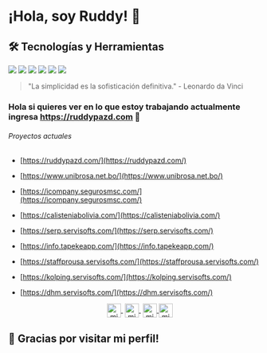 # ¡Hola, soy Ruddy! 👋

## 🛠 Tecnologías y Herramientas
![](https://img.shields.io/badge/Code-JavaScript-yellow)
![](https://img.shields.io/badge/Code-Java-white)
![](https://img.shields.io/badge/Bd-Postgres-blue)
![](https://img.shields.io/badge/Bd-Oracle-red)
![](https://img.shields.io/badge/Deploy-Docker-blue)
![](https://img.shields.io/badge/SO-Lunix-yellow)


> "La simplicidad es la sofisticación definitiva." - Leonardo da Vinci

 ### Hola si quieres ver en lo que estoy trabajando actualmente ingresa <a href="https://ruddypazd.com" >https://ruddypazd.com</a> 👋
 
 
  ###### Proyectos actuales
 
- [https://ruddypazd.com/](https://ruddypazd.com/)
- [https://www.unibrosa.net.bo/](https://www.unibrosa.net.bo/)
- [https://icompany.segurosmsc.com/](https://icompany.segurosmsc.com/)
- [https://calisteniabolivia.com/](https://calisteniabolivia.com/)
- [https://serp.servisofts.com/](https://serp.servisofts.com/)
- [https://info.tapekeapp.com/](https://info.tapekeapp.com/)
- [https://staffprousa.servisofts.com/](https://staffprousa.servisofts.com/)
- [https://kolping.servisofts.com/](https://kolping.servisofts.com/)
- [https://dhm.servisofts.com/](https://dhm.servisofts.com/)
  
  <p align="center">
   <a href="https://www.twitch.tv/ruddypazd" target="blank" style='margin-right:4px'>
    <img align="center" src="https://cdn.jsdelivr.net/npm/simple-icons@3.0.1/icons/twitch.svg" alt="midudev" height="28px" width="28px" />
  </a>
   <a href="https://youtube.com/ruddypazd" target="blank" style='margin-right:4px'>
    <img align="center" src="https://cdn.jsdelivr.net/npm/simple-icons@3.0.1/icons/youtube.svg" alt="midudev" height="28px" width="28px" />
  </a>
  <a href="https://instagram.com/ruddypazd" target="blank">
    <img align="center" src="https://cdn.jsdelivr.net/npm/simple-icons@3.0.1/icons/instagram.svg" alt="midu.dev" height="28px" width="28px" />
  </a>
  <a href="https://twitter.com/ruddypazd" target="blank">
    <img align="center" src="https://cdn.jsdelivr.net/npm/simple-icons@3.0.1/icons/twitter.svg" alt="midudev" height="28px" width="28px" />
  </a>
</p>
<div>


 ## 🙏 Gracias por visitar mi perfil!

<!--
**ruddypazd/ruddypazd** is a ✨ _special_ ✨ repository because its `README.md` (this file) appears on your GitHub profile.

Here are some ideas to get you started:

- 🔭 I’m currently working on ...
- 🌱 I’m currently learning ...
- 👯 I’m looking to collaborate on ...
- 🤔 I’m looking for help with ...
- 💬 Ask me about ...
- 📫 How to reach me: ...
- 😄 Pronouns: ...
- ⚡ Fun fact: ...
-->
